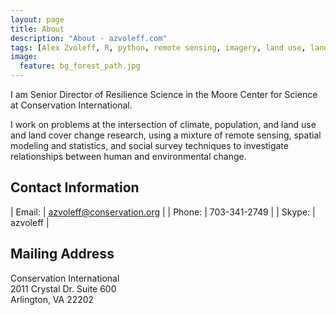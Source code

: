 ```yaml
---
layout: page
title: About
description: "About - azvoleff.com"
tags: [Alex Zvoleff, R, python, remote sensing, imagery, land use, land cover, conservation, forest, human, social, survey, statistics, spatial]
image:
  feature: bg_forest_path.jpg
---
```


I am Senior Director of Resilience Science in the Moore Center for Science at 
Conservation International.

I work on problems at the intersection of climate, population, and land use and 
land cover change research, using a mixture of remote sensing, spatial modeling 
and statistics, and social survey techniques to investigate relationships 
between human and environmental change.

## Contact Information

| Email: | <a href="mailto:azvoleff@conservation.org">azvoleff@conservation.org</a> |
| Phone: | 703-341-2749 |
| Skype: | azvoleff     |

## Mailing Address

Conservation International  
2011 Crystal Dr. Suite 600  
Arlington, VA 22202  
